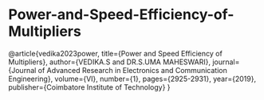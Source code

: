 # Power-and-Speed-Efficiency-of-Multipliers

@article{vedika2023power,
  title={Power and Speed Efficiency of Multipliers},
  author={VEDIKA.S and DR.S.UMA MAHESWARI},
  journal={Journal of Advanced Research in Electronics and Communication Engineering},
  volume={VI},
  number={1},
  pages={2925-2931},
  year={2019},
  publisher={Coimbatore Institute of Technology}
}
